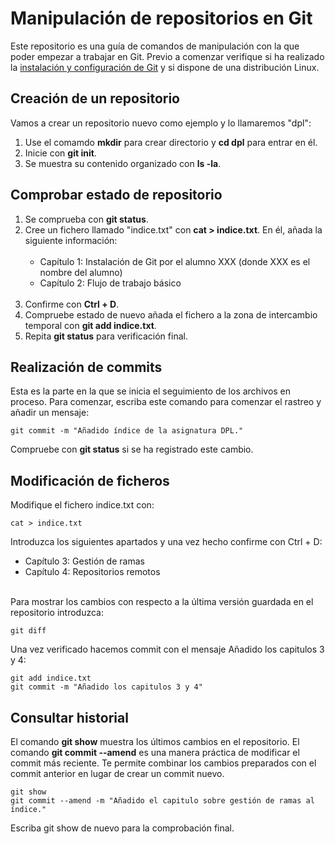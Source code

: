 # Manipulación de repositorios en Git

Este repositorio es una guía de comandos de manipulación con la que poder empezar a trabajar en Git. Previo a comenzar verifique si ha realizado la [instalación y configuración de Git](https://github.com/RoberDeri/git-config) y si dispone de una distribución Linux.
## Creación de un repositorio
Vamos a crear un repositorio nuevo como ejemplo y lo llamaremos "dpl": 

<ol>
  <li>Use el comamdo <strong>mkdir</strong> para crear directorio y <strong>cd dpl</strong> para entrar en él.</li>
  <li>Inicie con <strong>git init</strong>.</li>
  <li>Se muestra su contenido organizado con <strong>ls -la</strong>.</li>
</ol>

## Comprobar estado de repositorio

<ol>
  <li>Se comprueba con <strong>git status</strong>.</li>
  <li>Cree un fichero llamado "indice.txt" con <strong>cat > indice.txt</strong>. En él, añada la siguiente información:<br><br>
    <ul>
      <li>Capítulo 1: Instalación de Git por el alumno XXX (donde XXX es el nombre del alumno)</li>
      <li>Capítulo 2: Flujo de trabajo básico</li>
    </ul><br>
  </li>
  <li>Confirme con <strong>Ctrl + D</strong>.</li>
  <li>Compruebe estado de nuevo añada el fichero a la zona de intercambio temporal con <strong>git add indice.txt</strong>.</li>
  <li>Repita  <strong>git status</strong> para verificación final.</li>
</ol>

## Realización de commits

Esta es la parte en la que se inicia el seguimiento de los archivos en proceso. Para comenzar, escriba este comando para comenzar el rastreo y añadir un mensaje:<br>

```
git commit -m "Añadido índice de la asignatura DPL."
```

Compruebe con <strong>git status</strong> si se ha registrado este cambio.

## Modificación de ficheros

Modifique el fichero indice.txt con:
```
cat > indice.txt
```

Introduzca los siguientes apartados y una vez hecho confirme con Ctrl + D:
<ul>
  <li>Capítulo 3: Gestión de ramas</li>
  <li>Capítulo 4: Repositorios remotos</li>
</ul><br>
Para mostrar los cambios con respecto a la última versión guardada en el repositorio introduzca:

```
git diff
```
Una vez verificado hacemos commit con el mensaje Añadido los capitulos 3 y 4:

```
git add indice.txt
git commit -m "Añadido los capitulos 3 y 4"
```
## Consultar historial
El comando <strong>git show</strong> muestra los últimos cambios en el repositorio. El comando <strong>git commit --amend</strong> es una manera práctica de modificar el commit más reciente. Te permite combinar los cambios preparados con el commit anterior en lugar de crear un commit nuevo.

```
git show
git commit --amend -m "Añadido el capitulo sobre gestión de ramas al índice."
```

Escriba git show de nuevo para la comprobación final.



